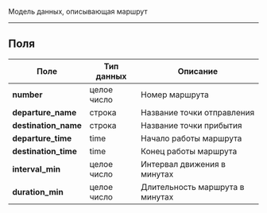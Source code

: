 Модель данных, описывающая маршрут

---

## Поля


Поле | Тип данных | Описание  
---- | ---------- | --------
**number** | целое число | Номер маршрута
**departure_name** | строка | Название точки отправления
**destination_name** | строка | Название точки прибытия
**departure_time** | time | Начало работы маршрута
**destination_time** | time | Конец работы маршрута
**interval_min** | целое число | Интервал движения в минутах
**duration_min** | целое число | Длительность маршрута в минутах